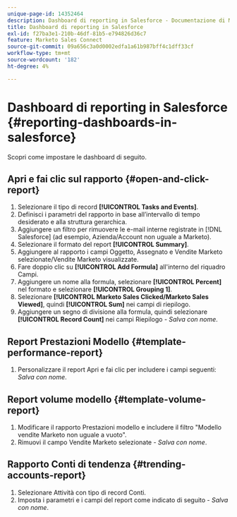 ```yaml
---
unique-page-id: 14352464
description: Dashboard di reporting in Salesforce - Documentazione di Marketo - Documentazione del prodotto
title: Dashboard di reporting in Salesforce
exl-id: f27ba3e1-210b-46df-81b5-e794826d36c7
feature: Marketo Sales Connect
source-git-commit: 09a656c3a0d0002edfa1a61b987bff4c1dff33cf
workflow-type: tm+mt
source-wordcount: '182'
ht-degree: 4%

---
```


# Dashboard di reporting in Salesforce {#reporting-dashboards-in-salesforce}

Scopri come impostare le dashboard di seguito.

## Apri e fai clic sul rapporto {#open-and-click-report}

1. Selezionare il tipo di record **[!UICONTROL Tasks and Events]**.
1. Definisci i parametri del rapporto in base all’intervallo di tempo desiderato e alla struttura gerarchica.
1. Aggiungere un filtro per rimuovere le e-mail interne registrate in [!DNL Salesforce] (ad esempio, Azienda/Account non uguale a Marketo).
1. Selezionare il formato del report **[!UICONTROL Summary]**.
1. Aggiungere al rapporto i campi Oggetto, Assegnato e Vendite Marketo selezionate/Vendite Marketo visualizzate.
1. Fare doppio clic su **[!UICONTROL Add Formula]** all&#39;interno del riquadro Campi.
1. Aggiungere un nome alla formula, selezionare **[!UICONTROL Percent]** nel formato e selezionare **[!UICONTROL Grouping 1]**.
1. Selezionare **[!UICONTROL Marketo Sales Clicked/Marketo Sales Viewed]**, quindi **[!UICONTROL Sum]** nei campi di riepilogo.
1. Aggiungere un segno di divisione alla formula, quindi selezionare **[!UICONTROL Record Count]** nei campi Riepilogo - _Salva con nome_.

## Report Prestazioni Modello {#template-performance-report}

1. Personalizzare il report Apri e fai clic per includere i campi seguenti: _Salva con nome_.

## Report volume modello {#template-volume-report}

1. Modificare il rapporto Prestazioni modello e includere il filtro &quot;Modello vendite Marketo non uguale a vuoto&quot;.
1. Rimuovi il campo Vendite Marketo selezionate - _Salva con nome_.

## Rapporto Conti di tendenza {#trending-accounts-report}

1. Selezionare Attività con tipo di record Conti.
1. Imposta i parametri e i campi del report come indicato di seguito - _Salva con nome_.
